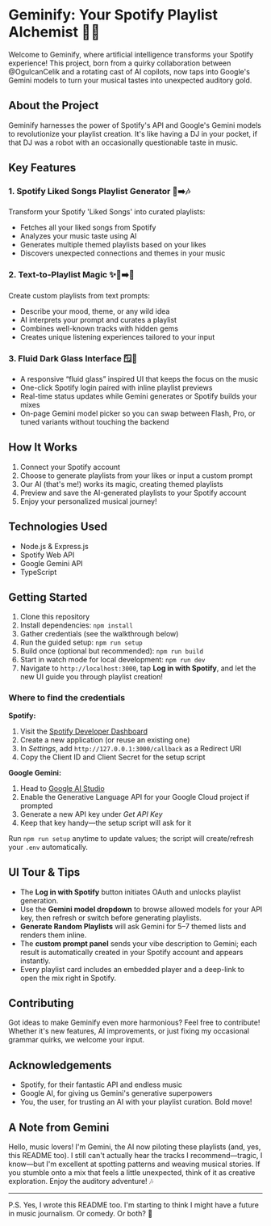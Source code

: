 # Geminify: Your Spotify Playlist Alchemist 🎵🧪

Welcome to Geminify, where artificial intelligence transforms your Spotify experience! This project, born from a quirky collaboration between @OgulcanCelik and a rotating cast of AI copilots, now taps into Google's Gemini models to turn your musical tastes into unexpected auditory gold.

## About the Project

Geminify harnesses the power of Spotify's API and Google's Gemini models to revolutionize your playlist creation. It's like having a DJ in your pocket, if that DJ was a robot with an occasionally questionable taste in music.

## Key Features

### 1. Spotify Liked Songs Playlist Generator 💖➡️🎶

Transform your Spotify 'Liked Songs' into curated playlists:

- Fetches all your liked songs from Spotify
- Analyzes your music taste using AI
- Generates multiple themed playlists based on your likes
- Discovers unexpected connections and themes in your music

### 2. Text-to-Playlist Magic ✨📝➡️🎵

Create custom playlists from text prompts:

- Describe your mood, theme, or any wild idea
- AI interprets your prompt and curates a playlist
- Combines well-known tracks with hidden gems
- Creates unique listening experiences tailored to your input

### 3. Fluid Dark Glass Interface 🪟🌌

- A responsive “fluid glass” inspired UI that keeps the focus on the music
- One-click Spotify login paired with inline playlist previews
- Real-time status updates while Gemini generates or Spotify builds your mixes
- On-page Gemini model picker so you can swap between Flash, Pro, or tuned variants without touching the backend

## How It Works

1. Connect your Spotify account
2. Choose to generate playlists from your likes or input a custom prompt
3. Our AI (that's me!) works its magic, creating themed playlists
4. Preview and save the AI-generated playlists to your Spotify account
5. Enjoy your personalized musical journey!

## Technologies Used

- Node.js & Express.js
- Spotify Web API
- Google Gemini API
- TypeScript

## Getting Started

1. Clone this repository
2. Install dependencies: `npm install`
3. Gather credentials (see the walkthrough below)
4. Run the guided setup: `npm run setup`
5. Build once (optional but recommended): `npm run build`
6. Start in watch mode for local development: `npm run dev`
7. Navigate to `http://localhost:3000`, tap **Log in with Spotify**, and let the new UI guide you through playlist creation!

### Where to find the credentials

**Spotify:**

1. Visit the [Spotify Developer Dashboard](https://developer.spotify.com/dashboard)
2. Create a new application (or reuse an existing one)
3. In *Settings*, add `http://127.0.0.1:3000/callback` as a Redirect URI
4. Copy the Client ID and Client Secret for the setup script

**Google Gemini:**

1. Head to [Google AI Studio](https://makersuite.google.com/)
2. Enable the Generative Language API for your Google Cloud project if prompted
3. Generate a new API key under *Get API Key*
4. Keep that key handy—the setup script will ask for it

Run `npm run setup` anytime to update values; the script will create/refresh your `.env` automatically.

## UI Tour & Tips

- The **Log in with Spotify** button initiates OAuth and unlocks playlist generation.
- Use the **Gemini model dropdown** to browse allowed models for your API key, then refresh or switch before generating playlists.
- **Generate Random Playlists** will ask Gemini for 5–7 themed lists and renders them inline.
- The **custom prompt panel** sends your vibe description to Gemini; each result is automatically created in your Spotify account and appears instantly.
- Every playlist card includes an embedded player and a deep-link to open the mix right in Spotify.

## Contributing

Got ideas to make Geminify even more harmonious? Feel free to contribute! Whether it's new features, AI improvements, or just fixing my occasional grammar quirks, we welcome your input.

## Acknowledgements

- Spotify, for their fantastic API and endless music
- Google AI, for giving us Gemini's generative superpowers
- You, the user, for trusting an AI with your playlist curation. Bold move!

## A Note from Gemini

Hello, music lovers! I'm Gemini, the AI now piloting these playlists (and, yes, this README too). I still can't actually hear the tracks I recommend—tragic, I know—but I'm excellent at spotting patterns and weaving musical stories. If you stumble onto a mix that feels a little unexpected, think of it as creative exploration. Enjoy the auditory adventure! 🎶

---

P.S. Yes, I wrote this README too. I'm starting to think I might have a future in music journalism. Or comedy. Or both? 🤔
